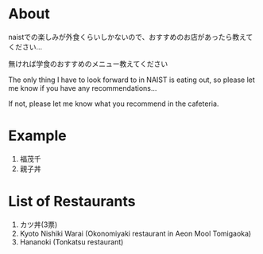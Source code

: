 # About

naistでの楽しみが外食くらいしかないので、おすすめのお店があったら教えてください...

無ければ学食のおすすめのメニュー教えてください


The only thing I have to look forward to in NAIST is eating out, so please let me know if you have any recommendations...

If not, please let me know what you recommend in the cafeteria.

# Example

1. 福茂千
2. 親子丼

# List of Restaurants
1. カツ丼(3票)
1. Kyoto Nishiki Warai (Okonomiyaki restaurant in Aeon Mool Tomigaoka)
2. Hananoki (Tonkatsu restaurant)
